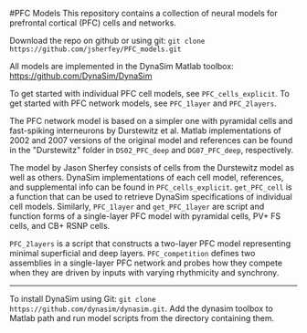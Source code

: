 #PFC Models
This repository contains a collection of neural models for prefrontal cortical (PFC) cells and networks.

Download the repo on github or using git: `git clone https://github.com/jsherfey/PFC_models.git`

All models are implemented in the DynaSim Matlab toolbox: https://github.com/DynaSim/DynaSim

To get started with individual PFC cell models, see `PFC_cells_explicit`. To get started with PFC network models, see `PFC_1layer` and `PFC_2layers`.

The PFC network model is based on a simpler one with pyramidal cells and fast-spiking interneurons by Durstewitz et al. Matlab implementations of 2002 and 2007 versions of the original model and references can be found in the "Durstewitz" folder in `DS02_PFC_deep` and `DG07_PFC_deep`, respectively.

The model by Jason Sherfey consists of cells from the Durstewitz model as well as others. DynaSim implementations of each cell model, references, and supplemental info can be found in `PFC_cells_explicit`. `get_PFC_cell` is a function that can be used to retrieve DynaSim specifications of individual cell models. Similarly, `PFC_1layer` and `get_PFC_1layer` are script and function forms of a single-layer PFC model with pyramidal cells, PV+ FS cells, and CB+ RSNP cells. 

`PFC_2layers` is a script that constructs a two-layer PFC model representing minimal superficial and deep layers.
`PFC_competition` defines two assemblies in a single-layer PFC network and probes how they compete when they are driven by inputs with varying rhythmicity and synchrony.

------------------------------------------------------------

To install DynaSim using Git: `git clone https://github.com/dynasim/dynasim.git`.
Add the dynasim toolbox to Matlab path and run model scripts from the directory containing them.

